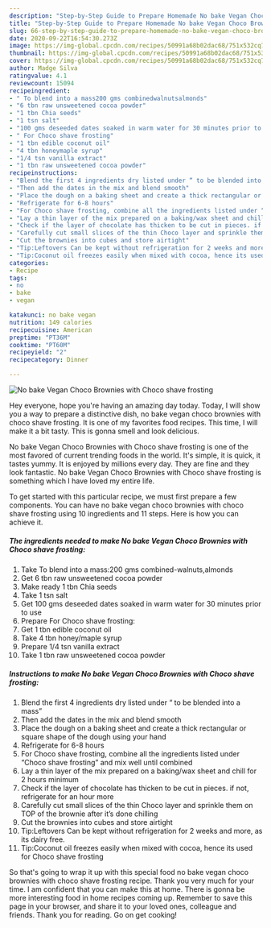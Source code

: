 ```yaml
---
description: "Step-by-Step Guide to Prepare Homemade No bake Vegan Choco Brownies with Choco shave frosting"
title: "Step-by-Step Guide to Prepare Homemade No bake Vegan Choco Brownies with Choco shave frosting"
slug: 66-step-by-step-guide-to-prepare-homemade-no-bake-vegan-choco-brownies-with-choco-shave-frosting
date: 2020-09-22T16:54:30.273Z
image: https://img-global.cpcdn.com/recipes/50991a68b02dac68/751x532cq70/no-bake-vegan-choco-brownies-with-choco-shave-frosting-recipe-main-photo.jpg
thumbnail: https://img-global.cpcdn.com/recipes/50991a68b02dac68/751x532cq70/no-bake-vegan-choco-brownies-with-choco-shave-frosting-recipe-main-photo.jpg
cover: https://img-global.cpcdn.com/recipes/50991a68b02dac68/751x532cq70/no-bake-vegan-choco-brownies-with-choco-shave-frosting-recipe-main-photo.jpg
author: Madge Silva
ratingvalue: 4.1
reviewcount: 15094
recipeingredient:
- " To blend into a mass200 gms combinedwalnutsalmonds"
- "6 tbn raw unsweetened cocoa powder"
- "1 tbn Chia seeds"
- "1 tsn salt"
- "100 gms deseeded dates soaked in warm water for 30 minutes prior to use"
- " For Choco shave frosting"
- "1 tbn edible coconut oil"
- "4 tbn honeymaple syrup"
- "1/4 tsn vanilla extract"
- "1 tbn raw unsweetened cocoa powder"
recipeinstructions:
- "Blend the first 4 ingredients dry listed under “ to be blended into a mass”"
- "Then add the dates in the mix and blend smooth"
- "Place the dough on a baking sheet and create a thick rectangular or square shape of the dough using your hand"
- "Refrigerate for 6-8 hours"
- "For Choco shave frosting, combine all the ingredients listed under “Choco shave frosting” and mix well until combined"
- "Lay a thin layer of the mix prepared on a baking/wax sheet and chill for 2 hours minimum"
- "Check if the layer of chocolate has thicken to be cut in pieces. if not, refrigerate for an hour more"
- "Carefully cut small slices of the thin Choco layer and sprinkle them on TOP of the brownie after it’s done chilling"
- "Cut the brownies into cubes and store airtight"
- "Tip:Leftovers Can be kept without refrigeration for 2 weeks and more, as its dairy free."
- "Tip:Coconut oil freezes easily when mixed with cocoa, hence its used for Choco shave frosting"
categories:
- Recipe
tags:
- no
- bake
- vegan

katakunci: no bake vegan 
nutrition: 149 calories
recipecuisine: American
preptime: "PT36M"
cooktime: "PT60M"
recipeyield: "2"
recipecategory: Dinner

---
```



![No bake Vegan Choco Brownies with Choco shave frosting](https://img-global.cpcdn.com/recipes/50991a68b02dac68/751x532cq70/no-bake-vegan-choco-brownies-with-choco-shave-frosting-recipe-main-photo.jpg)

Hey everyone, hope you're having an amazing day today. Today, I will show you a way to prepare a distinctive dish, no bake vegan choco brownies with choco shave frosting. It is one of my favorites food recipes. This time, I will make it a bit tasty. This is gonna smell and look delicious.



No bake Vegan Choco Brownies with Choco shave frosting is one of the most favored of current trending foods in the world. It's simple, it is quick, it tastes yummy. It is enjoyed by millions every day. They are fine and they look fantastic. No bake Vegan Choco Brownies with Choco shave frosting is something which I have loved my entire life.


To get started with this particular recipe, we must first prepare a few components. You can have no bake vegan choco brownies with choco shave frosting using 10 ingredients and 11 steps. Here is how you can achieve it.

<!--inarticleads1-->

##### The ingredients needed to make No bake Vegan Choco Brownies with Choco shave frosting:

1. Take  To blend into a mass:200 gms combined-walnuts,almonds
1. Get 6 tbn raw unsweetened cocoa powder
1. Make ready 1 tbn Chia seeds
1. Take 1 tsn salt
1. Get 100 gms deseeded dates soaked in warm water for 30 minutes prior to use
1. Prepare  For Choco shave frosting:
1. Get 1 tbn edible coconut oil
1. Take 4 tbn honey/maple syrup
1. Prepare 1/4 tsn vanilla extract
1. Take 1 tbn raw unsweetened cocoa powder




<!--inarticleads2-->

##### Instructions to make No bake Vegan Choco Brownies with Choco shave frosting:

1. Blend the first 4 ingredients dry listed under “ to be blended into a mass”
1. Then add the dates in the mix and blend smooth
1. Place the dough on a baking sheet and create a thick rectangular or square shape of the dough using your hand
1. Refrigerate for 6-8 hours
1. For Choco shave frosting, combine all the ingredients listed under “Choco shave frosting” and mix well until combined
1. Lay a thin layer of the mix prepared on a baking/wax sheet and chill for 2 hours minimum
1. Check if the layer of chocolate has thicken to be cut in pieces. if not, refrigerate for an hour more
1. Carefully cut small slices of the thin Choco layer and sprinkle them on TOP of the brownie after it’s done chilling
1. Cut the brownies into cubes and store airtight
1. Tip:Leftovers Can be kept without refrigeration for 2 weeks and more, as its dairy free.
1. Tip:Coconut oil freezes easily when mixed with cocoa, hence its used for Choco shave frosting




So that's going to wrap it up with this special food no bake vegan choco brownies with choco shave frosting recipe. Thank you very much for your time. I am confident that you can make this at home. There is gonna be more interesting food in home recipes coming up. Remember to save this page in your browser, and share it to your loved ones, colleague and friends. Thank you for reading. Go on get cooking!
